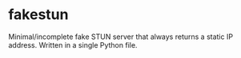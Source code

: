 # fakestun
Minimal/incomplete fake STUN server that always returns a static IP address. Written in a single Python file.
